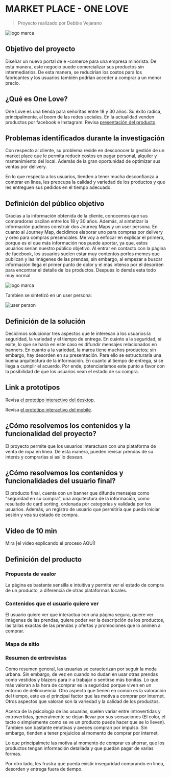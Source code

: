 # MARKET PLACE - ONE LOVE
> Proyecto realizado por Debbie Vejarano

![logo marca](https://fotos.subefotos.com/8c63d1a6803f585ecc0215a4cfd672e8o.jpg)

## Objetivo del proyecto
Diseñar un nuevo portal de e -comerce para una empresa minorista. De esta manera, este negocio puede comercializar sus productos sin intermediarios. De esta manera, se reducirían los costos para los fabricantes y los usuarios también podrían acceder a comprar a un menor precio.

## ¿Qué es One Love?
One Love es una tienda para señoritas entre 18 y 30 años. Su éxito radica, principalmente, al boom de las redes sociales. En la actualidad venden productos por facebook e Instagram.
Revisa [presentación del producto](https://docs.google.com/presentation/d/1sAYuZ9awqnoQYfLkG3-8BLhILsEGoHF6EoWFpeu5KX4/edit?usp=sharing)

## Problemas identificados durante la investigación
Con respecto al cliente, su problema reside en desconocer la gestión de un market place que le permita reducir costos en pagar personal, alquiler y mantenimiento del local. Además de la gran oportunidad de optimizar sus ventas por delivery.

En lo que respecta a los usuarios, tienden a tener mucha desconfianza a comprar en línea, les preocupa la calidad y variedad de los productos y que les entreguen sus pedidos en el tiempo adecuado.

## Definición del público objetivo

Gracias a la información obtenida de la cliente, conocemos que sus compradoras oscilan entre los 18 y 30 años. 
Además, al sintetizar la información pudimos construir dos Journey Maps y un user persona.
En cuanto al Journey Map, decidimos elaborar uno para compras por delivery y oreo para compras presenciales. Me voy a enfocar en explicar el primero, porque es el que más información nos puede aportar, ya que, estos usuarios serían nuestro público objetivo.
Al entrar en contacto con la página de facebook, los usuarios suelen estar muy contentos porlos memes que publican y las imágenes de las prendas; sin embargo, al empezar a buscar información llega el primer punto de dolor y el más intenso por el desorden para encontrar el detalle de los productos. Después lo demás esta todo muy normal

![logo marca](https://fotos.subefotos.com/42b1407fcfa6722cd5c90ff8453d3d66o.jpg)

Tambien se sintetizó en un user persona:

![user person](https://fotos.subefotos.com/b9d1f76725aee8756b3e05f8c134ef22o.jpg)


## Definición de la solución
Decidimos solucionar tres aspectos que le interesan a los usuarios:la seguridad, la variedad y el tiempo de entrega.
En cuánto a la seguridad, sí exite, lo que se haría en este caso es difundir mensajes relacionados en banners.
En cuanto a la variedad, la marca tiene muchos productos; sin embargo, hay desorden en su presentación. Para ello se estructuraría una buena arquitectura de la información.
En cuanto al tiempo de entrega, sí se llega a cumplir el acuerdo. Por ende, potenciaríamos este punto a favor con la posibilidad de que los usuarios vean el estado de su compra.

## Link a prototipos
Revisa [el prototipo interactivo del desktop](https://www.figma.com/file/N2jgGGTyUkneynXbgbNFTRbM/ONE-LOVE-DESKTOP).

Revisa [el prototipo interactivo del mobile](https://www.figma.com/file/FsLLFW4wGAOlJ0zEpD11TaQ3/ONE-LOVE-MOBILE-iteraci%C3%B3n).

## ¿Cómo resolvemos los contenidos y la funcionalidad del proyecto?
El proyecto permite que los usuarios interactuan con una plataforma de venta de ropa en línea. De esta manera, pueden revisar prendas de su interés y comprarlas si así lo desean.

## ¿Cómo resolvemos los contenidos y funcionalidades del usuario final?
El producto final, cuenta con un banner que difunde mensajes como "seguridad en su compra", una arquitectura de la información, como resultado de card sorting, ordenada por categorías y validada por los usuarios. Además, un registro de usuario que permitiría que pueda iniciar sesión y vea su estado de compra.

## Video de 10 min
Mira [el video explicando el proceso AQUÍ]

## Definición del producto

### Propuesta de vaalor
La página es bastante sensilla e intuitiva y permite ver el estado de compra de un producto, a diferencia de otras plataformas locales.

### Contenidos que el usuario quiere ver
El usuario quiere ver que interactua con una página segura, quiere ver imágenes de las prendas, quiere poder ver la descripción de los productos, las tallas exactas de las prendas y ofertas y promociones que lo animen a comprar.

### Mapa de sitio

### Resumen de entrevistas
Como resumen general, las usuarias se caracterizan por seguir la moda urbana. Sin embargo, de vez en cuando no dudan en usar otras prendas como vestidos y blazers para ir a trabajar o sentirse más bonitas. Lo que más valoran a la hora de comprar es la seguridad porque viven en un entorno de delincuencia. Otro aspecto que tienen en común es la valoración del tiempo, este es el principal factor que las motiva a comprar por internet. Otros aspectos que valoran son la variedad y la calidad de los productos.

Acerca de la psicología de las usuarias, suelen variar entre introvertidas y extrovertidas, generalmente se dejan llevar por sus sensaciones (El color, el tacto o simplemente como se ve un producto puede hacer que se lo lleven). Tambien son bastante emotivas y aveces compran por impulso. Sin embargo, tienden a tener prejuicios al momento de comprar por internet,

Lo que principalmete las motiva al momento de comprar es ahorrar, que los productos tengan información detallada y que puedan pagar de varias formas. 

Por otro lado, les frustra que pueda existir inseguridad comprando en línea, desorden y entrega fuera de tiempo.
